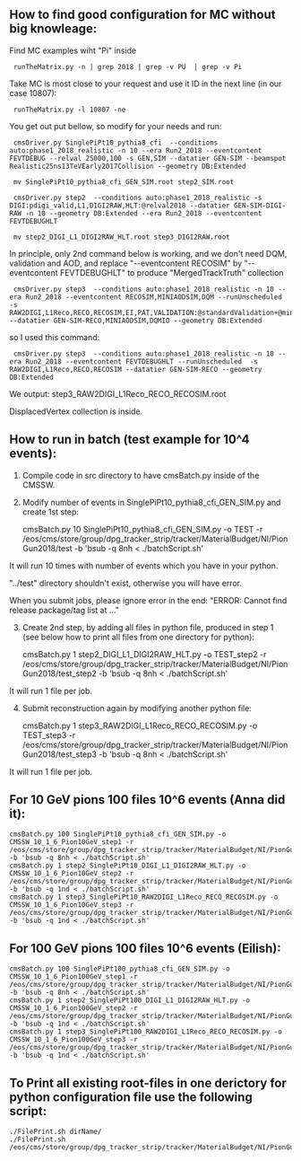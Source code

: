 ## How to find good configuration for MC without big knowleage:
Find MC examples wiht "Pi" inside

     runTheMatrix.py -n | grep 2018 | grep -v PU  | grep -v Pi

Take MC is most close to your request and use it ID in the next line (in our case 10807):

 
     runTheMatrix.py -l 10807 -ne


You get out put bellow, so modify for your needs and run:

     cmsDriver.py SinglePiPt10_pythia8_cfi  --conditions auto:phase1_2018_realistic -n 10 --era Run2_2018 --eventcontent FEVTDEBUG --relval 25000,100 -s GEN,SIM --datatier GEN-SIM --beamspot Realistic25ns13TeVEarly2017Collision --geometry DB:Extended 

     mv SinglePiPt10_pythia8_cfi_GEN_SIM.root step2_SIM.root

     cmsDriver.py step2  --conditions auto:phase1_2018_realistic -s DIGI:pdigi_valid,L1,DIGI2RAW,HLT:@relval2018 --datatier GEN-SIM-DIGI-RAW -n 10 --geometry DB:Extended --era Run2_2018 --eventcontent FEVTDEBUGHLT

     mv step2_DIGI_L1_DIGI2RAW_HLT.root step3_DIGI2RAW.root

In principle, only 2nd command below is working, and we don't need DQM, validation and AOD, and replace "--eventcontent RECOSIM" by "--eventcontent FEVTDEBUGHLT" 
to produce "MergedTrackTruth" collection

     cmsDriver.py step3  --conditions auto:phase1_2018_realistic -n 10 --era Run2_2018 --eventcontent RECOSIM,MINIAODSIM,DQM --runUnscheduled  -s RAW2DIGI,L1Reco,RECO,RECOSIM,EI,PAT,VALIDATION:@standardValidation+@miniAODValidation,DQM:@standardDQM+@ExtraHLT+@miniAODDQM --datatier GEN-SIM-RECO,MINIAODSIM,DQMIO --geometry DB:Extended

so I used this command:

     cmsDriver.py step3  --conditions auto:phase1_2018_realistic -n 10 --era Run2_2018 --eventcontent FEVTDEBUGHLT --runUnscheduled  -s RAW2DIGI,L1Reco,RECO,RECOSIM --datatier GEN-SIM-RECO --geometry DB:Extended

We output: 
    step3_RAW2DIGI_L1Reco_RECO_RECOSIM.root 

DisplacedVertex collection is inside.

## How to run in batch (test example for 10^4 events):

1. Compile code in src directory to have cmsBatch.py inside of the CMSSW. 

2.  Modify number of events in SinglePiPt10_pythia8_cfi_GEN_SIM.py and create 1st step:

    cmsBatch.py 10 SinglePiPt10_pythia8_cfi_GEN_SIM.py -o TEST -r /eos/cms/store/group/dpg_tracker_strip/tracker/MaterialBudget/NI/PionGun2018/test -b 'bsub -q 8nh < ./batchScript.sh'

It will run 10 times with number of events which you have in your python.
   
"../test" directory shouldn't exist, otherwise you will have error.

When you submit jobs, please ignore error in the end: "ERROR: Cannot find release package/tag list at ..."

3. Create 2nd step, by adding all files in python file, produced in step 1 (see below how to print all files from one directory for python): 

    cmsBatch.py 1 step2_DIGI_L1_DIGI2RAW_HLT.py -o TEST_step2 -r /eos/cms/store/group/dpg_tracker_strip/tracker/MaterialBudget/NI/PionGun2018/test_step2 -b 'bsub -q 8nh < ./batchScript.sh'

It will run 1 file per job.
 
4. Submit reconstruction again by modifying another python file:

    cmsBatch.py 1 step3_RAW2DIGI_L1Reco_RECO_RECOSIM.py -o TEST_step3 -r /eos/cms/store/group/dpg_tracker_strip/tracker/MaterialBudget/NI/PionGun2018/test_step3 -b 'bsub -q 8nh < ./batchScript.sh'

It will run 1 file per job.

## For 10 GeV pions 100 files 10^6 events (Anna did it):

    cmsBatch.py 100 SinglePiPt10_pythia8_cfi_GEN_SIM.py -o CMSSW_10_1_6_Pion10GeV_step1 -r /eos/cms/store/group/dpg_tracker_strip/tracker/MaterialBudget/NI/PionGun2018/CMSSW_10_1_6_Pion10GeV_step1 -b 'bsub -q 8nh < ./batchScript.sh'
    cmsBatch.py 1 step2_SinglePiPt10_DIGI_L1_DIGI2RAW_HLT.py -o CMSSW_10_1_6_Pion10GeV_step2 -r /eos/cms/store/group/dpg_tracker_strip/tracker/MaterialBudget/NI/PionGun2018/CMSSW_10_1_6_Pion10GeV_step2 -b 'bsub -q 1nd < ./batchScript.sh'
    cmsBatch.py 1 step3_SinglePiPt10_RAW2DIGI_L1Reco_RECO_RECOSIM.py -o CMSSW_10_1_6_Pion10GeV_step3 -r /eos/cms/store/group/dpg_tracker_strip/tracker/MaterialBudget/NI/PionGun2018/CMSSW_10_1_6_Pion10GeV_RECO -b 'bsub -q 1nd < ./batchScript.sh'

## For 100 GeV pions 100 files 10^6 events (Eilish):

    cmsBatch.py 100 SinglePiPt100_pythia8_cfi_GEN_SIM.py -o CMSSW_10_1_6_Pion100GeV_step1 -r /eos/cms/store/group/dpg_tracker_strip/tracker/MaterialBudget/NI/PionGun2018/CMSSW_10_1_6_Pion100GeV_step1 -b 'bsub -q 8nh < ./batchScript.sh'
    cmsBatch.py 1 step2_SinglePiPt100_DIGI_L1_DIGI2RAW_HLT.py -o CMSSW_10_1_6_Pion100GeV_step2 -r /eos/cms/store/group/dpg_tracker_strip/tracker/MaterialBudget/NI/PionGun2018/CMSSW_10_1_6_Pion100GeV_step2 -b 'bsub -q 1nd < ./batchScript.sh'
    cmsBatch.py 1 step3_SinglePiPt100_RAW2DIGI_L1Reco_RECO_RECOSIM.py -o CMSSW_10_1_6_Pion100GeV_step3 -r /eos/cms/store/group/dpg_tracker_strip/tracker/MaterialBudget/NI/PionGun2018/CMSSW_10_1_6_Pion100GeV_RECO -b 'bsub -q 1nd < ./batchScript.sh'

## To Print all existing root-files in one derictory for python configuration file use the following script:

    ./FilePrint.sh dirName/
    ./FilePrint.sh /eos/cms/store/group/dpg_tracker_strip/tracker/MaterialBudget/NI/PionGun2018/CMSSW_10_1_6_Pion10GeV_step1/    
